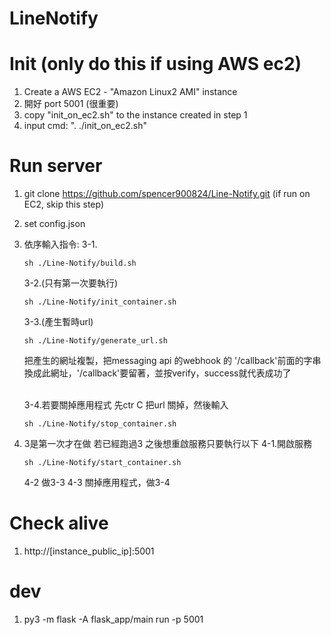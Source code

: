 # LineNotify

# Init (only do this if using AWS ec2)
1. Create a AWS EC2 - "Amazon Linux2 AMI" instance
2. 開好 port 5001 (很重要)
2. copy "init_on_ec2.sh" to the instance created in step 1
3. input cmd:  ". ./init_on_ec2.sh"

# Run server
1. git clone https://github.com/spencer900824/Line-Notify.git (if run on EC2, skip this step)
2. set config.json
3. 依序輸入指令: 
    3-1.
    ```
    sh ./Line-Notify/build.sh
    ```
    3-2.(只有第一次要執行)
    ```
    sh ./Line-Notify/init_container.sh
    ```
    3-3.(產生暫時url)
    ```
    sh ./Line-Notify/generate_url.sh
    ```
    把產生的網址複製，把messaging api 的webhook 的 '/callback'前面的字串換成此網址，'/callback'要留著，並按verify，success就代表成功了

    <br/>
    3-4.若要關掉應用程式
    先ctr C 把url 關掉，然後輸入

    ```
    sh ./Line-Notify/stop_container.sh
    ```
4. 3是第一次才在做 若已經跑過3 之後想重啟服務只要執行以下
    4-1.開啟服務
    ```
    sh ./Line-Notify/start_container.sh
    ```
    4-2 做3-3
    4-3 關掉應用程式，做3-4

    


# Check alive
1. http://[instance_public_ip]:5001

# dev
1. py3 -m flask -A flask_app/main run -p 5001
